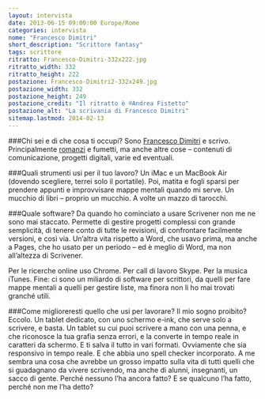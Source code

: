 ```yaml
---
layout: intervista
date: 2013-06-15 09:00:00 Europe/Rome
categories: intervista
nome: "Francesco Dimitri"
short_description: "Scrittore fantasy"
tags: scrittore
ritratto: Francesco-Dimitri-332x222.jpg
ritratto_width: 332
ritratto_height: 222
postazione: Francesco-Dimitri2-332x249.jpg
postazione_width: 332
postazione_height: 249
postazione_credit: "Il ritratto è ®Andrea Fistetto"
postazione_alt: "La scrivania di Francesco Dimitri"
sitemap.lastmod: 2014-02-13
---
```



###Chi sei e di che cosa ti occupi?
Sono [Francesco Dimitri][1] e scrivo. Principalmente [romanzi][2] e fumetti, ma anche altre cose – contenuti di comunicazione, progetti digitali, varie ed eventuali.

###Quali strumenti usi per il tuo lavoro?
Un iMac e un MacBook Air (dovendo scegliere, terrei solo il portatile). Poi, matita e fogli sparsi per prendere appunti e improvvisare mappe mentali quando mi serve. Un mucchio di libri – proprio un mucchio. A volte un mazzo di tarocchi.

###Quale software?
Da quando ho cominciato a usare Scrivener non me ne sono mai staccato. Permette di gestire progetti complessi con grande semplicità, di tenere conto di tutte le revisioni, di confrontare facilmente versioni, e così via. Un’altra vita rispetto a Word, che usavo prima, ma anche a Pages, che ho usato per un periodo – ed è meglio di Word, ma non all’altezza di Scrivener.

Per le ricerche online uso Chrome. Per call di lavoro Skype. Per la musica iTunes. Fine: ci sono un miliardo di software per scrittori, da quelli per fare mappe mentali a quelli per gestire liste, ma finora non li ho mai trovati granché utili.

###Come miglioreresti quello che usi per lavorare?
Il mio sogno proibito? Eccolo. Un tablet dedicato, con uno schermo e-ink, che serve solo a scrivere, e basta. Un tablet su cui puoi scrivere a mano con una penna, e che riconosce la tua grafia senza errori, e la converte in tempo reale in caratteri da schermo. E ti salva il tutto in vari formati. Ovviamente che sia responsivo in tempo reale. E che abbia uno spell checker incorporato. A me sembra una cosa che avrebbe un grosso impatto sulla vita di tutti quelli che si guadagnano da vivere scrivendo, ma anche di alunni, insegnanti, un sacco di gente. Perché nessuno l’ha ancora fatto? E se qualcuno l’ha fatto, perché non me l’ha detto?


[1]: http://francescodimitri.co.uk/ "Sito web di Francesco Dimitri"
[2]: http://www.amazon.it/s?_encoding=UTF8&amp;field-author=Francesco%20Dimitri&amp;search-alias=stripbooks "Amazon.it: libri di Francesco Dimitri"
